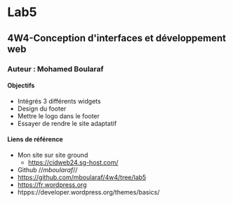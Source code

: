 # Lab5
## 4W4-Conception d'interfaces et développement web
### Auteur : Mohamed Boularaf

####    Objectifs
- Intégrés 3 différents widgets
- Design du footer
- Mettre le logo dans le footer
- Essayer de rendre le site adaptatif 

#### Liens de référence 
- Mon site sur site ground
    - https://cidweb24.sg-host.com/
- Github //*mboularaf*//
- https://github.com/mboularaf/4w4/tree/lab5
- https://fr.wordpress.org
- htpps://developer.wordpress.org/themes/basics/ 